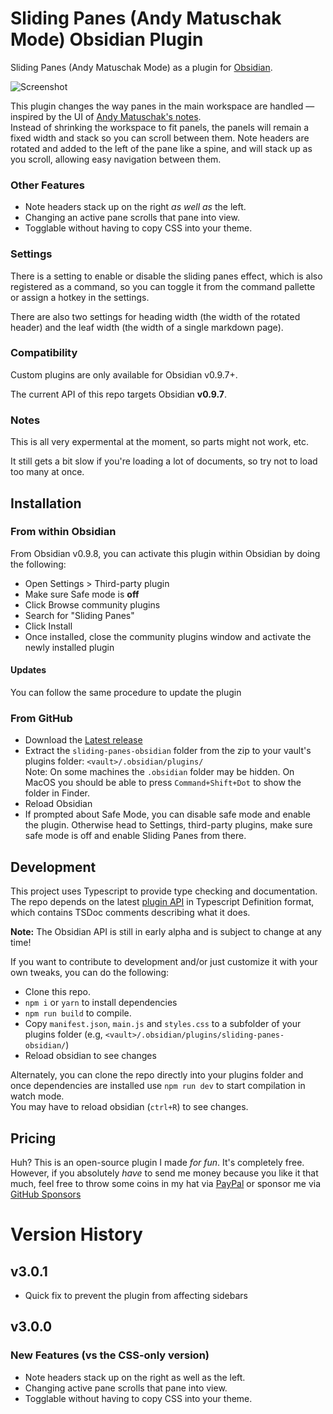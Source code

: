 # Sliding Panes (Andy Matuschak Mode) Obsidian Plugin
Sliding Panes (Andy Matuschak Mode) as a plugin for [Obsidian](https://obsidian.md).

![Screenshot](https://github.com/deathau/sliding-panes-obsidian/raw/main/screenshot.png)

This plugin changes the way panes in the main workspace are handled — inspired by
the UI of [Andy Matuschak's notes](https://notes.andymatuschak.org/).  
Instead of shrinking the workspace to fit panels, the panels will remain a fixed
width and stack so you can scroll between them. Note headers are rotated and added
to the left of the pane like a spine, and will stack up as you scroll, allowing
easy navigation between them.

### Other Features
- Note headers stack up on the right _as well as_ the left.
- Changing an active pane scrolls that pane into view.
- Togglable without having to copy CSS into your theme.

### Settings
There is a setting to enable or disable the sliding panes effect, which is also
registered as a command, so you can toggle it from the command pallette or
assign a hotkey in the settings.

There are also two settings for heading width (the width of the rotated header)
and the leaf width (the width of a single markdown page).

### Compatibility

Custom plugins are only available for Obsidian v0.9.7+.

The current API of this repo targets Obsidian **v0.9.7**. 

### Notes
This is all very expermental at the moment, so parts might not work, etc.

It still gets a bit slow if you're loading a lot of documents, so try not to
load too many at once.

## Installation

### From within Obsidian
From Obsidian v0.9.8, you can activate this plugin within Obsidian by doing the following:
- Open Settings > Third-party plugin
- Make sure Safe mode is **off**
- Click Browse community plugins
- Search for "Sliding Panes"
- Click Install
- Once installed, close the community plugins window and activate the newly installed plugin
#### Updates
You can follow the same procedure to update the plugin

### From GitHub
- Download the [Latest release](https://github.com/deathau/sliding-panes-obsidian/releases/latest)
- Extract the `sliding-panes-obsidian` folder from the zip to your vault's plugins folder: `<vault>/.obsidian/plugins/`  
Note: On some machines the `.obsidian` folder may be hidden. On MacOS you should be able to press `Command+Shift+Dot` to show the folder in Finder.
- Reload Obsidian
- If prompted about Safe Mode, you can disable safe mode and enable the plugin.
Otherwise head to Settings, third-party plugins, make sure safe mode is off and
enable Sliding Panes from there.

## Development

This project uses Typescript to provide type checking and documentation.  
The repo depends on the latest [plugin API](https://github.com/obsidianmd/obsidian-api) in Typescript Definition format, which contains TSDoc comments describing what it does.

**Note:** The Obsidian API is still in early alpha and is subject to change at any time!

If you want to contribute to development and/or just customize it with your own
tweaks, you can do the following:
- Clone this repo.
- `npm i` or `yarn` to install dependencies
- `npm run build` to compile.
- Copy `manifest.json`, `main.js` and `styles.css` to a subfolder of your plugins
folder (e.g, `<vault>/.obsidian/plugins/sliding-panes-obsidian/`)
- Reload obsidian to see changes

Alternately, you can clone the repo directly into your plugins folder and once
dependencies are installed use `npm run dev` to start compilation in watch mode.  
You may have to reload obsidian (`ctrl+R`) to see changes.

## Pricing
Huh? This is an open-source plugin I made *for fun*. It's completely free.
However, if you absolutely *have* to send me money because you like it that
much, feel free to throw some coins in my hat via
[PayPal](https://paypal.me/deathau) or sponsor me via
[GitHub Sponsors](https://github.com/sponsors/deathau)

# Version History
## v3.0.1
- Quick fix to prevent the plugin from affecting sidebars

## v3.0.0
### New Features (vs the CSS-only version)
- Note headers stack up on the right as well as the left.
- Changing active pane scrolls that pane into view.
- Togglable without having to copy CSS into your theme.
